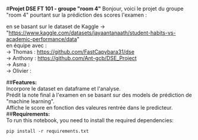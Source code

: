 #**Projet DSE FT 101 - groupe "room 4"**
Bonjour, voici le projet du groupe "room 4" pourtant sur la prédiction des scores l'examen :

en se basant sur le dataset de Kaggle -> "https://www.kaggle.com/datasets/jayaantanaath/student-habits-vs-academic-performance/data"  
en équipe avec :  
-> Thomas : https://github.com/FastCapybara31/dse  
-> Anthony : https://github.com/Ant-gcb/DSE_Project  
-> Asma :  
-> Olivier :    

##**Features:**  
Incorpore le dataset en dataframe et l'analyse.  
Prédit la note final à l'examen en se basant sur des models de prédiction de "machine learning".  
Affiche le score en fonction des valeures rentrée dans le predicteur.  
##**Requirements:**  
To run this notebook, you need to install the required dependencies:  

`pip install -r requirements.txt ` 
